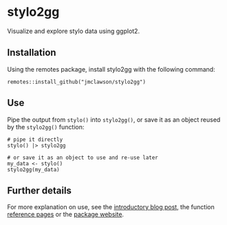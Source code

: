 # stylo2gg
Visualize and explore stylo data using ggplot2.

## Installation
Using the remotes package, install stylo2gg with the following command:

```{r}
remotes::install_github("jmclawson/stylo2gg")
```

## Use
Pipe the output from `stylo()` into `stylo2gg()`, or save it as an object reused by the `stylo2gg()` function:

```{r}
# pipe it directly
stylo() |> stylo2gg

# or save it as an object to use and re-use later
my_data <- stylo()
stylo2gg(my_data)
```

## Further details
For more explanation on use, see the [introductory blog post](https://jmclawson.net/blog/posts/introducing-stylo2gg/), the function [reference pages](https://jmclawson.github.io/stylo2gg/reference/index.html) or the [package website](https://jmclawson.github.io/stylo2gg).

<!--
## Options

### Principal Components Analysis
Set `viz="pca"` for a minimal display of word frequencies using principal components analysis, or use `viz="PCR"` or `viz="PCV"` for stylo-themed visualizations using ggplot2. 

### Hierarchical Clustering
Set `viz="hc"` for a minimal display of a dendrogram with a cluster analysis of text distances, or use `viz="CA"` for a stylo-themed visualization using ggplot2. 

### Other options
Set `labeling=` to a number corresponding to an index of metadata encoded in texts' filenames. For instance, "Joyce_Ulysses_1922.txt" using the option `stylo2gg(labeling=2)` would display as "Ulysses", `stylo2gg(labeling=3)` would display as "1922", and `stylo2gg(labeling=0)` would display as "Joyce_Ulysses_1922".

Use `shapes=FALSE` and `shapes=TRUE` to toggle symbols on and off of a visualization.

Set `highlight=` to a number or numbers corresponding to the legend index of a certain category of work. For example, `highlight=1` will draw a circle around or a box around texts attributed to the first author in the legend.
-->
